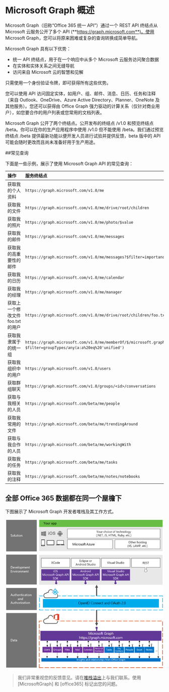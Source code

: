


# Microsoft Graph 概述

Microsoft Graph（旧称“Office 365 统一 API”）通过一个 REST API 终结点从 Microsoft 云服务公开了多个 API (**https://graph.microsoft.com**)。使用 Microsoft Graph，您可以将原来困难或复杂的查询转换成简单导航。 
 
Microsoft Graph 具有以下优势：

- 统一 API 终结点，用于在一个响应中从多个 Microsoft 云服务访问聚合数据 
- 在实体和实体关系之间无缝导航 
- 访问来自 Microsoft 云的智慧和见解

只需使用一个身份验证令牌，即可获得所有这些优势。

您可以使用 API 访问固定实体，如用户、组、邮件、消息、日历、任务和注释（来自 Outlook、OneDrive、Azure Active Directory、Planner、OneNote 及其他服务）。您还可以获得由 Office Graph 强力驱动的计算关系（仅针对商业用户），如您要合作的用户列表或您常用的文档列表。

Microsoft Graph 公开了两个终结点。公开发布的终结点 /v1.0 和预览终结点 /beta。你可以在你的生产应用程序中使用 /v1.0 但不能使用 /beta。我们通过预览终结点 /beta 提供最新功能以便开发人员进行试验并提供反馈，beta 版中的 API 可能会随时更改而且尚未准备好用于生产用途。

<!--<a name="msg_queries"> </a>-->

##常见查询

下面是一些示例，展示了使用 Microsoft Graph API 的常见查询：

| **操作** | **服务终结点** |
|:--------------------------|:----------------------------------------|
|   获取我的个人资料 |    `https://graph.microsoft.com/v1.0/me` |
|   获取我的文件|   `https://graph.microsoft.com/v1.0/me/drive/root/children` |
|   获取我的照片	     | `https://graph.microsoft.com/v1.0/me/photo/$value` |
|   获取我的邮件 |   `https://graph.microsoft.com/v1.0/me/messages` |
|   获取我的高重要性的邮件 | `https://graph.microsoft.com/v1.0/me/messages?$filter=importance%20eq%20'high'` |
|   获取我的日历 |   `https://graph.microsoft.com/v1.0/me/calendar` |
|   获取我的经理	  | `https://graph.microsoft.com/v1.0/me/manager` |
|   获取上一个修改文件 foo.txt 的用户 |  `https://graph.microsoft.com/v1.0/me/drive/root/children/foo.txt/lastModifiedByUser` |
|   获取我隶属于的统一组|   `https://graph.microsoft.com/v1.0/me/memberOf/$/microsoft.graph.group?$filter=groupTypes/any(a:a%20eq%20'unified')` |
|   获取我组织中的用户	     | `https://graph.microsoft.com/v1.0/users` |
|   获取群组聊天 |   `https://graph.microsoft.com/v1.0/groups/<id>/conversations` |
|   获取与我相关的人员    | `https://graph.microsoft.com/beta/me/people` |
|   获取我常用的文件 |  `https://graph.microsoft.com/beta/me/trendingAround` |
|   获取与我合作的人员     | `https://graph.microsoft.com/beta/me/workingWith` |
|   获取我的任务    | `https://graph.microsoft.com/beta/me/tasks` |
|   获取我的注释 |  `https://graph.microsoft.com/beta/me/notes/notebooks` |

<!-- <a name="msg_roof"> </a> -->

## 全部 Office 365 数据都在同一个屋檐下

下图展示了 Microsoft Graph 开发者堆栈及其工作方式。

![Microsoft Graph API 开发者堆栈。](./images/MicrosoftGraph_DevStack.png)

 >  我们非常重视您的反馈意见。请在[堆栈溢出](http://stackoverflow.com/questions/tagged/office365+or+microsoftgraph)上与我们联系。使用 [MicrosoftGraph] 和 [office365] 标记出您的问题。



